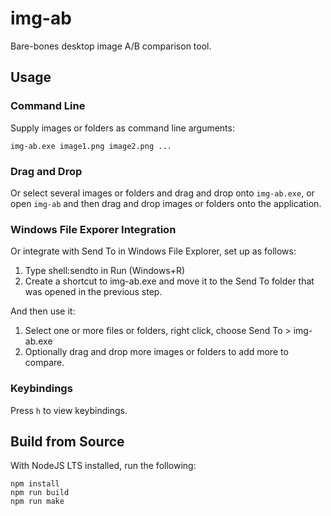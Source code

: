# img-ab
Bare-bones desktop image A/B comparison tool.
## Usage

### Command Line
Supply images or folders as command line arguments:
```
img-ab.exe image1.png image2.png ...
```

### Drag and Drop
Or select several images or folders and drag and drop onto `img-ab.exe`, or open `img-ab` and then drag and drop images or folders onto the application. 

### Windows File Exporer Integration
Or integrate with Send To in Windows File Explorer, set up as follows:
1. Type shell:sendto in Run (Windows+R)
2. Create a shortcut to img-ab.exe and move it to the Send To folder that was opened in the previous step. 

And then use it:
1. Select one or more files or folders, right click, choose Send To > img-ab.exe
2. Optionally drag and drop more images or folders to add more to compare. 

### Keybindings
Press `h` to view keybindings. 

## Build from Source
With NodeJS LTS installed, run the following:
```
npm install
npm run build
npm run make
```

